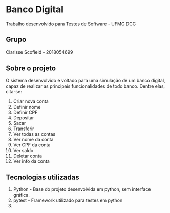 # Banco Digital 
Trabalho desenvolvido para Testes de Software - UFMG DCC

## Grupo
Clarisse Scofield - 2018054699

## Sobre o projeto
O sistema desenvolvido é voltado para uma simulação de um banco digital, capaz de realizar as principais funcionalidades de todo banco. Dentre elas, cita-se:
1. Criar nova conta
2. Definir nome
3. Definir CPF
4. Depositar
5. Sacar
6. Transferir
7. Ver todas as contas
8. Ver nome da conta
9. Ver CPF da conta
10. Ver saldo
11. Deletar conta
12. Ver info da conta

## Tecnologias utilizadas
1. Python - Base do projeto desenvolvida em python, sem interface gráfica.
2. pytest - Framework utilizado para testes em python
3. 
